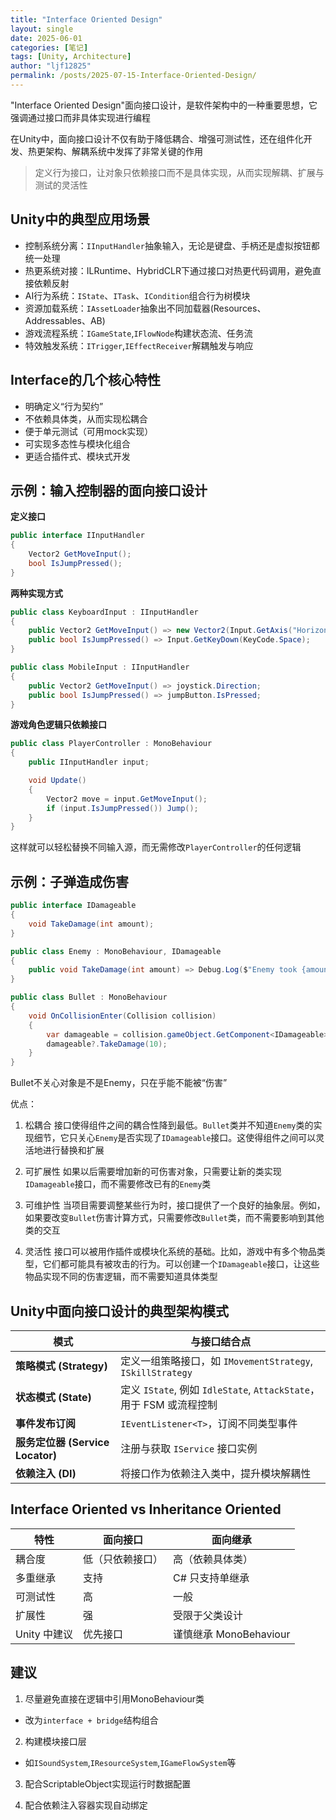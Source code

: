 ```yaml
---
title: "Interface Oriented Design"
layout: single
date: 2025-06-01
categories: [笔记]
tags: [Unity, Architecture]
author: "ljf12825"
permalink: /posts/2025-07-15-Interface-Oriented-Design/
---
```

"Interface Oriented Design"面向接口设计，是软件架构中的一种重要思想，它强调通过接口而非具体实现进行编程

在Unity中，面向接口设计不仅有助于降低耦合、增强可测试性，还在组件化开发、热更架构、解耦系统中发挥了非常关键的作用

> 定义行为接口，让对象只依赖接口而不是具体实现，从而实现解耦、扩展与测试的灵活性

## Unity中的典型应用场景

- 控制系统分离：`IInputHandler`抽象输入，无论是键盘、手柄还是虚拟按钮都统一处理
- 热更系统对接：ILRuntime、HybridCLR下通过接口对热更代码调用，避免直接依赖反射
- AI行为系统：`IState`、`ITask`、`ICondition`组合行为树模块
- 资源加载系统：`IAssetLoader`抽象出不同加载器(Resources、Addressables、AB)
- 游戏流程系统：`IGameState`,`IFlowNode`构建状态流、任务流
- 特效触发系统：`ITrigger`,`IEffectReceiver`解耦触发与响应

## Interface的几个核心特性
- 明确定义“行为契约”
- 不依赖具体类，从而实现松耦合
- 便于单元测试（可用mock实现）
- 可实现多态性与模块化组合
- 更适合插件式、模块式开发

## 示例：输入控制器的面向接口设计
**定义接口**
```cs
public interface IInputHandler
{
    Vector2 GetMoveInput();
    bool IsJumpPressed();
}
```
**两种实现方式**
```cs
public class KeyboardInput : IInputHandler
{
    public Vector2 GetMoveInput() => new Vector2(Input.GetAxis("Horizontal"), Input.GetAxis("Vertical"));
    public bool IsJumpPressed() => Input.GetKeyDown(KeyCode.Space);
}

public class MobileInput : IInputHandler
{
    public Vector2 GetMoveInput() => joystick.Direction;
    public bool IsJumpPressed() => jumpButton.IsPressed;
}
```
**游戏角色逻辑只依赖接口**
```cs
public class PlayerController : MonoBehaviour
{
    public IInputHandler input;

    void Update()
    {
        Vector2 move = input.GetMoveInput();
        if (input.IsJumpPressed()) Jump();
    }
}
```
这样就可以轻松替换不同输入源，而无需修改`PlayerController`的任何逻辑

## 示例：子弹造成伤害
```cs
public interface IDamageable
{
    void TakeDamage(int amount);
}

public class Enemy : MonoBehaviour, IDamageable
{
    public void TakeDamage(int amount) => Debug.Log($"Enemy took {amount} damage.");
}

public class Bullet : MonoBehaviour
{
    void OnCollisionEnter(Collision collision)
    {
        var damageable = collision.gameObject.GetComponent<IDamageable>();
        damageable?.TakeDamage(10);
    }
}
```
Bullet不关心对象是不是Enemy，只在乎能不能被“伤害”

优点：
1. 松耦合
接口使得组件之间的耦合性降到最低。`Bullet`类并不知道`Enemy`类的实现细节，它只关心`Enemy`是否实现了`IDamageable`接口。这使得组件之间可以灵活地进行替换和扩展

2. 可扩展性
如果以后需要增加新的可伤害对象，只需要让新的类实现`IDamageable`接口，而不需要修改已有的`Enemy`类

3. 可维护性
当项目需要调整某些行为时，接口提供了一个良好的抽象层。例如，如果要改变`Bullet`伤害计算方式，只需要修改`Bullet`类，而不需要影响到其他类的交互

4. 灵活性
接口可以被用作插件或模块化系统的基础。比如，游戏中有多个物品类型，它们都可能具有被攻击的行为。可以创建一个`IDamageable`接口，让这些物品实现不同的伤害逻辑，而不需要知道具体类型

## Unity中面向接口设计的典型架构模式

| 模式                          | 与接口结合点                                                  |
| --------------------------- | ------------------------------------------------------- |
| **策略模式 (Strategy)**         | 定义一组策略接口，如 `IMovementStrategy`, `ISkillStrategy`        |
| **状态模式 (State)**            | 定义 `IState`, 例如 `IdleState`, `AttackState`，用于 FSM 或流程控制 |
| **事件发布订阅**                  | `IEventListener<T>`，订阅不同类型事件                            |
| **服务定位器 (Service Locator)** | 注册与获取 `IService` 接口实例                                   |
| **依赖注入 (DI)**               | 将接口作为依赖注入类中，提升模块解耦性                                     |

## Interface Oriented vs Inheritance Oriented

| 特性        | 面向接口     | 面向继承                 |
| --------- | -------- | -------------------- |
| 耦合度       | 低（只依赖接口） | 高（依赖具体类）             |
| 多重继承      | 支持       | C# 只支持单继承            |
| 可测试性      | 高        | 一般                   |
| 扩展性       | 强        | 受限于父类设计              |
| Unity 中建议 | 优先接口   | 谨慎继承 MonoBehaviour |

## 建议
1. 尽量避免直接在逻辑中引用MonoBehaviour类
  - 改为`interface + bridge`结构组合

2. 构建模块接口层
  - 如`ISoundSystem`,`IResourceSystem`,`IGameFlowSystem`等

3. 配合ScriptableObject实现运行时数据配置

4. 配合依赖注入容器实现自动绑定
